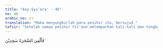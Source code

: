 ```yaml
---
title: "Asy-Syu'ara' - 46"
no: 46
arabic_no: ٤٦
translation: "Maka menyungkurlah para pesihir itu, bersujud."
tafsir: "Setelah semua pesihir Fir'aun melemparkan tali-tali dan tongkat-tongkat mereka, yang dalam bayangan orang banyak seakan-akan menjadi ular, maka tibalah giliran Musa. Ketika Musa menjatuhkan tongkatnya yang menjelma menjadi ular sesungguhnya, tiba-tiba ular itu memakan habis ular-ular palsu yang mereka ada-adakan itu. Dengan demikian jelaslah mana yang benar dan mana yang batil sebagaimana tersebut dalam firman Allah:\n\nMaka terbuktilah kebenaran, dan segala yang mereka kerjakan jadi sia-sia. (al-A'raf/7: 118)\n\nDan firman-Nya:\n\nSebenarnya Kami melemparkan yang hak (kebenaran) kepada yang batil (tidak benar) lalu yang hak itu menghancurkannya, maka seketika itu (yang batil) lenyap. (al-Anbiya'/21: 18)"
---
```

فَاُلْقِيَ السَّحَرَةُ سٰجِدِيْنَ ۙ 